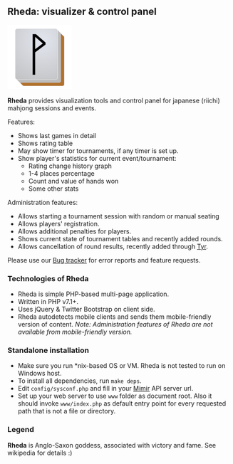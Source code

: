 ## Rheda: visualizer & control panel
![Rheda](www/assets/ico/rhedahires.png?raw=true "Rheda")

**Rheda** provides visualization tools and control panel for japanese (riichi) mahjong sessions and events. 

Features:

- Shows last games in detail
- Shows rating table
- May show timer for tournaments, if any timer is set up.
- Show player's statistics for current event/tournament:
  - Rating change history graph
  - 1-4 places percentage
  - Count and value of hands won
  - Some other stats

Administration features:

- Allows starting a tournament session with random or manual seating
- Allows players' registration.
- Allows additional penalties for players.
- Shows current state of tournament tables and recently added rounds.
- Allows cancellation of round results, recently added through [Tyr](https://github.com/MahjongPantheon/pantheon/tree/master/Tyr).

Please use our [Bug tracker](https://pantheon.myjetbrains.com/youtrack/issues/RHEDA) for error reports and feature requests.

### Technologies of Rheda

- Rheda is simple PHP-based multi-page application.
- Written in PHP v7.1+.
- Uses jQuery & Twitter Bootstrap on client side.
- Rheda autodetects mobile clients and sends them mobile-friendly version of content. *Note: Administration 
features of Rheda are not available from mobile-friendly version.*

### Standalone installation

- Make sure you run *nix-based OS or VM. Rheda is not tested to run on Windows host.
- To install all dependencies, run `make deps`.
- Edit `config/sysconf.php` and fill in your [Mimir](https://github.com/MahjongPantheon/pantheon/tree/master/Mimir) API server url.
- Set up your web server to use `www` folder as document root. Also it should invoke 
`www/index.php` as default entry point for every requested path that is not a file or directory.

### Legend

**Rheda** is Anglo-Saxon goddess, associated with victory and fame. See wikipedia for details :)
